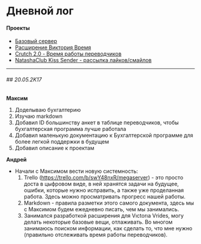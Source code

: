 Дневной лог
===========

#### Проекты
* [Базовый сервер](server.md)
* [Расширение Виктория Время](victoria_time_ext.md)
* [Crutch 2.0 - Время работы переводчиков](crutch.md)
* [NatashaClub Kiss Sender - рассылка лайков/смайлов](ncks.md)

---

###### ## 20.05.2K17

**Максим**
1. Доделываю бухгалтерию
1. Изучаю markdown
1. Добавил ID большинству анкет в таблице переводчиков, чтобы бухгалтерская программа лучше работала
1. Добавил маленькую документацию к Бухгалтерской программе для более легкой поддержки в будущем
1. Добавил описание к проектам

**Андрей**
* Начали с Максимом вести новую системность:
  1. Trello (https://trello.com/b/swY48nxR/megaserver) - это просто доста в цыфровом виде, в ней хранятся задачи на будущее, ошибки, которые нужно исправить, а также уже проделанная работа. Здесь можно просматривать прогресс нашей работы.
  2. Markdown - правила разметки этого самого документа, здесь мы с Максимом будем ежедневно писать, чем мы занимались.
  3. Занимался разработкой расширения для Vıctorıa Vrides, могу делать некоторые базовые вещи, отлаживать. Во многом занимаюсь поиском информации, как сделать то, что мне нужно (правильно отслеживать время работы переводчиков).
